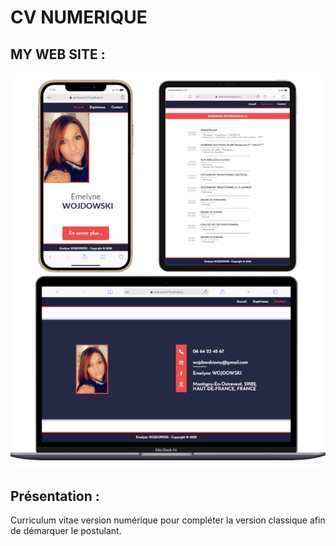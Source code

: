 # CV NUMERIQUE

## MY WEB SITE : 

![screen Site](./documents/readmepicture.png)

## Présentation :

Curriculum vitae version numérique pour compléter la version classique afin de démarquer le postulant.

